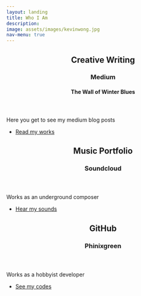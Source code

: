 ```yaml
---
layout: landing
title: Who I Am
description: 
image: assets/images/kevinwong.jpg
nav-menu: true
---
```


<!-- Main -->
<div id="main">

<!-- One -->
<section id="one">
	<div class="inner">
		<header class="major">
			<h2>Creative Writing</h2>
			<h3>Medium</h3>
			<h4>The Wall of Winter Blues</h4>
		</header>
		<p> Here you get to see my medium blog posts</p>
		<ul class="actions">
			<li><a href="https://medium.com/the-wall-of-winter-blues" class="button">Read my works</a></li>
		</ul>
	</div>
</section>


<!-- two -->
<section id="two">
	<div class="inner">
		<header class="major">
			<h2>Music Portfolio</h2>
			<h3>Soundcloud</h3>
		</header>
		<p> Works as an underground composer</p>
		<ul class="actions">
			<li><a href="https://soundcloud.com/zenightwing"  class="button">Hear my sounds</a></li>
		</ul>
	</div>
</section>

	
<!-- Three -->
<section id="three" class="inner">
	<section>
		<div class="content">
			<div class="inner">
				<header class="major">
					<h2>GitHub</h2>
					<h3>Phinixgreen</h3>
				</header>
				<p>Works as a hobbyist developer</p>
				<ul class="actions">
					<li><a href="https://github.com/phinixgreen" class="button">See my codes</a></li>
				</ul>
			</div>
		</div>
	</section>
		
	

